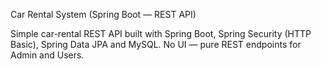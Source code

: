 Car Rental System (Spring Boot — REST API)

Simple car-rental REST API built with Spring Boot, Spring Security (HTTP Basic), Spring Data JPA and MySQL.
No UI — pure REST endpoints for Admin and Users.

